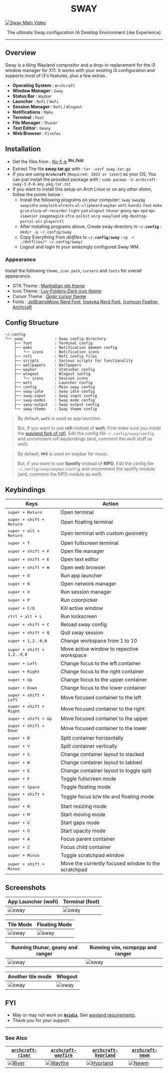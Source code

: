 <h1 align="center">SWAY</h1>

[![Sway Main Video](screenshots/sway_6.png)](https://youtu.be/ASlQcf8Jc0I)

<p align="center">The ultimate Sway configuration (A Desktop Environment Like Experience)</p>

---

## Overview

Sway is a tiling Wayland compositor and a drop-in replacement for the i3 window manager for X11. It works with your existing i3 configuration and supports most of i3's features, plus a few extras. 

- **Operating System** : `Archcraft`
- **Window Manager** : `Sway`
- **Status Bar** : `Waybar`
- **Launcher** : `Rofi` / `Wofi`
- **Session Manager** : `Rofi` / `Wlogout`
- **Notifications** : `Mako`
- **Terminal** : `Foot`
- **File Manager** : `Thunar`
- **Text Editor** : `Geany`
- **Web Browser** : `Firefox`

## Installation
- Get the files from : [Ko-fi :coffee:](https://ko-fi.com/s/10f2e87af3) <sup>[**`Why Paid`**](https://github.com/adi1090x/adi1090x/blob/master/WHY.md)</sup>
- Extract The file **sway.tar.gz** with : `tar -xzvf sway.tar.gz`
- If you are using **`Archcraft`** (`Required: 2023 or later`) as your OS, You can just install the provided package with : `sudo pacman -U archcraft-sway-3.0-0-any.pkg.tar.zst`
- If you want to install this setup on _Arch Linux_ or on any _other distro_, follow the points below :
  - Install the following programs on your computer: `sway` `swaybg` `swayidle` `swaylock` `wlroots` `wl-clipboard` `waybar` `wofi`  `kanshi` `foot` `mako` `grim` `slurp` `wf-recorder` `light` `yad` `wlogout` `thunar` `geany` `mpv` `mpd` `mpc` `viewnior` `imagemagick` `xfce-polkit` `xorg-xwayland` `xdg-desktop-portal-wlr` `playerctl`
  - After installing programs above, Create sway directory in **`~/.config`** : `mkdir -p ~/.config/sway`
  - Copy Everything from _dotfiles_ to **`~/.config/sway`** : `cp -r ./dotfiles/* ~/.config/sway/` 
  - Logout and login to your amazingly configured Sway WM.

### Appearance

Install the following `theme`, `icon pack`, `cursors` and `fonts` for overall appearance.

- GTK Theme : [Manhattan gtk theme](https://github.com/archcraft-os/archcraft-themes/tree/main/archcraft-gtk-theme-manhattan)
- Icon Theme : [Luv-Folders-Dark icon theme](https://github.com/archcraft-os/archcraft-icons/tree/main/archcraft-icons-luv/files)
- Cursor Theme : [Qogir cursor theme](https://www.gnome-look.org/p/1366182/)
- Fonts : [JetBrainsMono Nerd Font](https://github.com/ryanoasis/nerd-fonts/releases/download/v2.1.0/JetBrainsMono.zip), [Iosevka Nerd Font](https://github.com/ryanoasis/nerd-fonts/releases/download/v2.1.0/Iosevka.zip), [Icomoon Feather](https://github.com/archcraft-os/archcraft-packages/blob/main/archcraft-fonts/files/icon-fonts/Icomoon-Feather.ttf), [Archcraft](https://github.com/archcraft-os/archcraft-packages/blob/main/archcraft-fonts/files/icon-fonts/archcraft.ttf)

## Config Structure
```
~/.config
└── sway              : Sway config directory
    ├── foot          : Terminal config
    ├── mako          : Notification daemon config
    │   └── icons     : Notification icons
    ├── rofi          : Rofi config files
    ├── scripts       : Various scripts for functionality
    ├── wallpapers    : Wallpapers
    ├── waybar        : Statusbar config
    ├── wlogout       : Wlogout config
    │   └── icons     : Session icons
    ├── wofi          : Launcher config
    ├── config        : Main sway config
    ├── sway-idle     : Sway idle config
    ├── sway-input    : Sway input config
    ├── sway-modes    : Sway mode config
    ├── sway-output   : Sway output config
    └── sway-theme    : Sway theme config
```

> By default, **`wofi`** is used as app launcher.
>
> But, If you want to use **rofi** instead of **wofi**, First make sure you install the [wayland fork of rofi](https://github.com/lbonn/rofi). Edit the config file `~/.config/sway/config` and uncomment rofi keybindings (and, comment the wofi stuff as well).

> By default, **`MPD`** is used on waybar for music.
>
> But, If you want to use **Spotify** instead of **MPD**, Edit the config file `~/.config/sway/waybar/config` and uncomment the spotify module (and, comment the MPD module as well).

## Keybindings

| Keys | Action |
| --- | --- |
| <kbd>super + Return</kbd> | Open terminal |
| <kbd>super + shift + Return</kbd> | Open floating terminal |
| <kbd>super + alt + Return</kbd> | Open terminal with custom geometry |
| <kbd>super + T</kbd> | Open fullscreen terminal |
| <kbd>super + shift + F</kbd> | Open file manager |
| <kbd>super + shift + E</kbd> | Open text editor |
| <kbd>super + shift + W</kbd> | Open web browser|
| <kbd>super + D</kbd> | Run app launcher |
| <kbd>super + N</kbd> | Open network manager |
| <kbd>super + X</kbd> | Run session manager |
| <kbd>super + P</kbd> | Run colorpicker |
| <kbd>super + C/Q</kbd> | Kill active window |
| <kbd>ctrl + alt + L</kbd> | Run lockscreen |
| <kbd>super + shift + C</kbd> | Reload sway config |
| <kbd>super + shift + Q</kbd> | Quit sway session |
| <kbd>super + 1,2..9,0</kbd> | Change workspace from 1 to 10 |
| <kbd>super + shift + 1,2..9,0</kbd> | Move active window to repective workspace |
| <kbd>super + Left</kbd> | Change focus to the left container |
| <kbd>super + Right</kbd> | Change focus to the right container |
| <kbd>super + Up</kbd> | Change focus to the upper container |
| <kbd>super + Down</kbd> | Change focus to the lower container |
| <kbd>super + shift + Left</kbd> | Move focused container to the left |
| <kbd>super + shift + Right</kbd> | Move focused container to the right |
| <kbd>super + shift + Up</kbd> | Move focused container to the upper |
| <kbd>super + shift + Down</kbd> | Move focused container to the lower |
| <kbd>super + B</kbd> | Split container horizontally |
| <kbd>super + V</kbd> | Split container vertically |
| <kbd>super + S</kbd> | Change container layout to stacked |
| <kbd>super + W</kbd> | Change container layout to tabbed |
| <kbd>super + E</kbd> | Change container layout to toggle split |
| <kbd>super + F</kbd> | Toggle fullscreen mode |
| <kbd>super + Space</kbd> | Toggle floating mode |
| <kbd>super + shift + Space</kbd> | Toggle focus b/w tile and floating mode |
| <kbd>super + R</kbd> | Start resizing mode |
| <kbd>super + M</kbd> | Start moving mode |
| <kbd>super + G</kbd> | Start gaps mode |
| <kbd>super + O</kbd> | Start opacity mode |
| <kbd>super + A</kbd> | Focus parent container |
| <kbd>super + Z</kbd> | Focus child container |
| <kbd>super + Minus</kbd> | Toggle scratchpad window |
| <kbd>super + shift + Minus</kbd> | Move the currently focused window to the scratchpad |

## Screenshots

| App Launcher (wofi) | Terminal (foot) |
| --- | --- |
|![sway](screenshots/sway_1.png)|![sway](screenshots/sway_2.png)|

| Tile Mode | Floating Mode |
| --- | --- |
|![sway](screenshots/sway_3.png)|![sway](screenshots/sway_4.png)|

| Running thunar, geany and ranger | Running vim, ncmpcpp and ranger |
| --- | --- |
|![sway](screenshots/sway_5.png)|![sway](screenshots/sway_6.png)|

| Another tile mode | Wlogout |
| --- | --- |
|![sway](screenshots/sway_7.png)|![sway](screenshots/sway_8.png)|


## FYI
- May or may not work on [**`Nvidia`**](https://wiki.archlinux.org/title/Sway#Installation), See [wayland requirements](https://wiki.archlinux.org/title/wayland#Requirements).
- Thank you for your support.

---

### See Also

| [**`archcraft-river`**](https://github.com/archcraft-os/archcraft-river) | [**`archcraft-wayfire`**](https://github.com/archcraft-os/archcraft-wayfire) | [**`archcraft-hyprland`**](https://github.com/archcraft-os/archcraft-hyprland) | [**`archcraft-newm`**](https://github.com/archcraft-os/archcraft-newm) |
| --- | --- | --- | --- |
|[![River](https://raw.githubusercontent.com/archcraft-os/archcraft-river/main/screenshots/River_4.png)](https://github.com/archcraft-os/archcraft-river)|[![Wayfire](https://raw.githubusercontent.com/archcraft-os/archcraft-wayfire/main/screenshot.png)](https://github.com/archcraft-os/archcraft-wayfire)|[![Hyprland](https://raw.githubusercontent.com/archcraft-os/archcraft-hyprland/main/screenshots/dark/hypr_dark_2.png)](https://github.com/archcraft-os/archcraft-hyprland)|[![Newm](https://raw.githubusercontent.com/archcraft-os/archcraft-newm/main/screenshots/solid/newm_5.png)](https://github.com/archcraft-os/archcraft-newm)|
